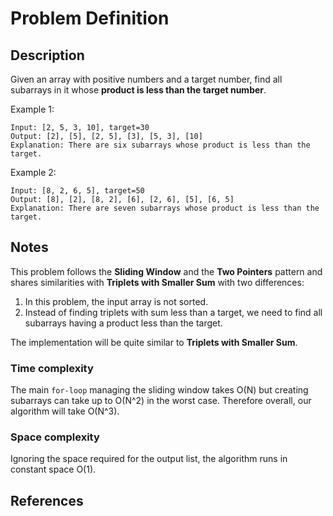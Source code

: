 # Problem Definition

## Description

Given an array with positive numbers and a target number, find all subarrays in it whose **product is less than the target number**.

Example 1:

```text
Input: [2, 5, 3, 10], target=30
Output: [2], [5], [2, 5], [3], [5, 3], [10]
Explanation: There are six subarrays whose product is less than the target.
```

Example 2:

```text
Input: [8, 2, 6, 5], target=50
Output: [8], [2], [8, 2], [6], [2, 6], [5], [6, 5]
Explanation: There are seven subarrays whose product is less than the target.
```

## Notes

This problem follows the **Sliding Window** and the **Two Pointers** pattern and shares similarities with **Triplets with Smaller Sum** with two differences:

1. In this problem, the input array is not sorted.
2. Instead of finding triplets with sum less than a target, we need to find all subarrays having a product less than the target.

The implementation will be quite similar to **Triplets with Smaller Sum**.

### Time complexity

The main `for-loop` managing the sliding window takes O(N) but creating subarrays can take up to O(N^2) in the worst case. Therefore overall, our algorithm will take O(N^3).

### Space complexity

Ignoring the space required for the output list, the algorithm runs in constant space O(1).

## References

